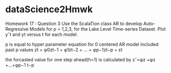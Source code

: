 # dataScience2Hmwk
Homework 17 : Question 3
Use the ScalaTion class AR to develop Auto-Regressive Models for p = 1,2,3, for the Lake Level Time-series Dataset. Plot yˆt and yt versus t for each model. 
 
 
 p is equal to hyper parameter 
equation for 0 centered AR model included past p values 
 zt = φ0zt−1 + φ1zt−2 + ... + φp−1zt−p + εt

the forcasted value for one step ahead(h=1) is calculated by 
 zˆ=φz +φz +...+φp−1 t−p
